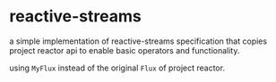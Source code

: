# reactive-streams
 
a simple implementation of reactive-streams specification that copies 
project reactor api to enable basic operators and functionality.

using `MyFlux` instead of the original `Flux` of project reactor.
